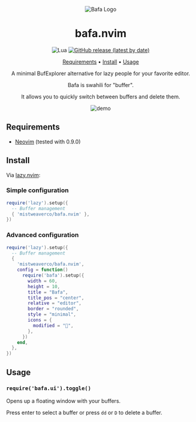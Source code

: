 <div align="center">

![Bafa Logo](logo.svg)

# bafa.nvim

![Lua](https://img.shields.io/badge/Made%20with%20Lua-blueviolet.svg?style=for-the-badge&logo=lua)
[![GitHub release (latest by date)](https://img.shields.io/github/v/release/mistweaverco/bafa.nvim?style=for-the-badge)](https://github.com/mistweaverco/bafa.nvim/releases/latest)

[Requirements](#requirements) • [Install](#install) • [Usage](#usage)

<p></p>

A minimal BufExplorer alternative for lazy people for your favorite editor.

Bafa is swahili for "buffer".

It allows you to quickly switch between buffers and delete them.

<p></p>

![demo](bafa.gif)

<p></p>

</div>

## Requirements

- [Neovim](https://github.com/neovim/neovim) (tested with 0.9.0)

## Install

Via [lazy.nvim](https://github.com/folke/lazy.nvim):

### Simple configuration

```lua
require('lazy').setup({
  -- Buffer management
  { 'mistweaverco/bafa.nvim' },
})
```
### Advanced configuration

```lua
require('lazy').setup({
  -- Buffer management
  {
    'mistweaverco/bafa.nvim',
    config = function()
      require('bafa').setup({
        width = 60,
        height = 10,
        title = "Bafa",
        title_pos = "center",
        relative = "editor",
        border = "rounded",
        style = "minimal",
        icons = {
          modified = "",
        },
      })
    end,
  },
})

```

## Usage

### `require('bafa.ui').toggle()`

Opens up a floating window with your buffers.

Press enter to select a buffer or press `dd` or `D` to delete a buffer.
